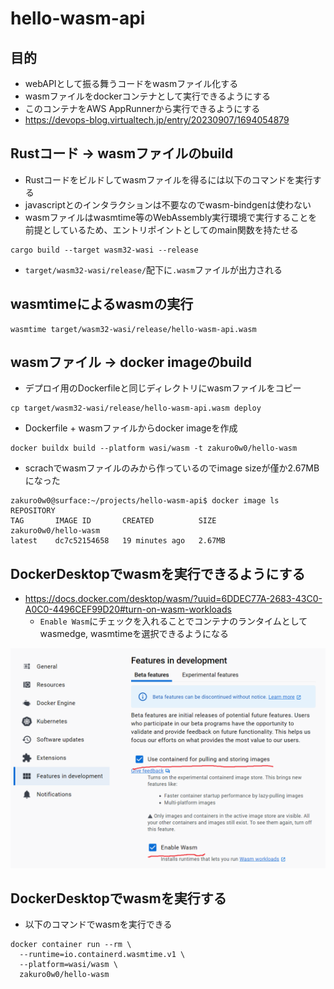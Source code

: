 # hello-wasm-api

## 目的
- webAPIとして振る舞うコードをwasmファイル化する
- wasmファイルをdockerコンテナとして実行できるようにする
- このコンテナをAWS AppRunnerから実行できるようにする
- https://devops-blog.virtualtech.jp/entry/20230907/1694054879

## Rustコード -> wasmファイルのbuild
- Rustコードをビルドしてwasmファイルを得るには以下のコマンドを実行する
- javascriptとのインタラクションは不要なのでwasm-bindgenは使わない
- wasmファイルはwasmtime等のWebAssembly実行環境で実行することを前提としているため、エントリポイントとしてのmain関数を持たせる

```
cargo build --target wasm32-wasi --release
```

- `target/wasm32-wasi/release/`配下に`.wasm`ファイルが出力される

## wasmtimeによるwasmの実行

```
wasmtime target/wasm32-wasi/release/hello-wasm-api.wasm
```

## wasmファイル -> docker imageのbuild
- デプロイ用のDockerfileと同じディレクトリにwasmファイルをコピー

```
cp target/wasm32-wasi/release/hello-wasm-api.wasm deploy
```

- Dockerfile + wasmファイルからdocker imageを作成

```
docker buildx build --platform wasi/wasm -t zakuro0w0/hello-wasm
```

- scrachでwasmファイルのみから作っているのでimage sizeが僅か2.67MBになった

```
zakuro0w0@surface:~/projects/hello-wasm-api$ docker image ls
REPOSITORY                                                                                TAG       IMAGE ID       CREATED          SIZE
zakuro0w0/hello-wasm                                                                      latest    dc7c52154658   19 minutes ago   2.67MB
```

## DockerDesktopでwasmを実行できるようにする
- https://docs.docker.com/desktop/wasm/?uuid=6DDEC77A-2683-43C0-A0C0-4496CEF99D20#turn-on-wasm-workloads
  - `Enable Wasm`にチェックを入れることでコンテナのランタイムとしてwasmedge, wasmtimeを選択できるようになる

![Alt text](images/docker-setting.png)

## DockerDesktopでwasmを実行する
- 以下のコマンドでwasmを実行できる

```
docker container run --rm \
  --runtime=io.containerd.wasmtime.v1 \
  --platform=wasi/wasm \
  zakuro0w0/hello-wasm
```